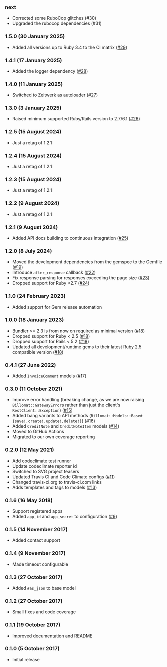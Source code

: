 ### next

* Corrected some RuboCop glitches (#30)
* Upgraded the rubocop dependencies (#31)

### 1.5.0 (30 January 2025)

* Added all versions up to Ruby 3.4 to the CI matrix ([#29](https://github.com/hausgold/billomat/pull/29))

### 1.4.1 (17 January 2025)

* Added the logger dependency ([#28](https://github.com/hausgold/billomat/pull/28))

### 1.4.0 (11 January 2025)

* Switched to Zeitwerk as autoloader ([#27](https://github.com/hausgold/billomat/pull/27))

### 1.3.0 (3 January 2025)

* Raised minimum supported Ruby/Rails version to 2.7/6.1 ([#26](https://github.com/hausgold/billomat/pull/26))

### 1.2.5 (15 August 2024)

* Just a retag of 1.2.1

### 1.2.4 (15 August 2024)

* Just a retag of 1.2.1

### 1.2.3 (15 August 2024)

* Just a retag of 1.2.1

### 1.2.2 (9 August 2024)

* Just a retag of 1.2.1

### 1.2.1 (9 August 2024)

* Added API docs building to continuous integration ([#25](https://github.com/hausgold/billomat/pull/25))

### 1.2.0 (8 July 2024)

* Moved the development dependencies from the gemspec to the Gemfile ([#19](https://github.com/hausgold/billomat/pull/19))
* Introduce `after_response` callback ([#22](https://github.com/hausgold/billomat/pull/22))
* Fix response parsing for responses exceeding the page size ([#23](https://github.com/hausgold/billomat/pull/23))
* Dropped support for Ruby <2.7 ([#24](https://github.com/hausgold/billomat/pull/24))

### 1.1.0 (24 February 2023)

* Added support for Gem release automation

### 1.0.0 (18 January 2023)

* Bundler >= 2.3 is from now on required as minimal version ([#18](https://github.com/hausgold/billomat/pull/18))
* Dropped support for Ruby < 2.5 ([#18](https://github.com/hausgold/billomat/pull/18))
* Dropped support for Rails < 5.2 ([#18](https://github.com/hausgold/billomat/pull/18))
* Updated all development/runtime gems to their latest
  Ruby 2.5 compatible version ([#18](https://github.com/hausgold/billomat/pull/18))

### 0.4.1 (27 June 2022)

* Added `InvoiceComment` models ([#17](https://github.com/hausgold/billomat/pull/17))

### 0.3.0 (11 October 2021)

* Improve error handling (breaking change, as we are now raising
  `Billomat::GatewayError`s rather than just the client's
  `RestClient::Exception`) ([#15](https://github.com/hausgold/billomat/pull/15))
* Added bang variants to API methods
  (`Billomat::Models::Base#{save!,create!,update!,delete!}`) ([#16](https://github.com/hausgold/billomat/pull/16))
* Added `CreditNote` and `CreditNoteItem` models ([#14](https://github.com/hausgold/billomat/pull/14))
* Moved to GitHub Actions
* Migrated to our own coverage reporting

### 0.2.0 (12 May 2021)

* Add codeclimate test runner
* Update codeclimate reporter id
* Switched to SVG project teasers
* Updated Travis CI and Code Climate configs ([#11](https://github.com/hausgold/billomat/pull/11))
* Changed travis-ci.org to travis-ci.com links
* Adds templates and tags to models ([#13](https://github.com/hausgold/billomat/pull/13))

### 0.1.6 (16 May 2018)

* Support registered apps
* Added `app_id` and `app_secret` to configuration ([#9](https://github.com/hausgold/billomat/pull/9))

### 0.1.5 (14 November 2017)

* Added contact support

### 0.1.4 (9 November 2017)

* Made timeout configurable

### 0.1.3 (27 October 2017)

* Added `#as_json` to base model

### 0.1.2 (27 October 2017)

* Small fixes and code coverage

### 0.1.1 (19 October 2017)

* Improved documentation and README

### 0.1.0 (5 October 2017)

* Initial release
